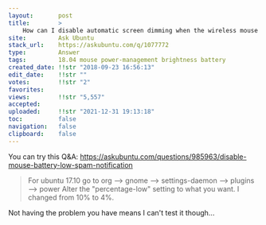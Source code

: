 ```yaml
---
layout:       post
title:        >
    How can I disable automatic screen dimming when the wireless mouse has low battery?
site:         Ask Ubuntu
stack_url:    https://askubuntu.com/q/1077772
type:         Answer
tags:         18.04 mouse power-management brightness battery
created_date: !!str "2018-09-23 16:56:13"
edit_date:    !!str ""
votes:        !!str "2"
favorites:    
views:        !!str "5,557"
accepted:     
uploaded:     !!str "2021-12-31 19:13:18"
toc:          false
navigation:   false
clipboard:    false
---
```


You can try this Q&A: https://askubuntu.com/questions/985963/disable-mouse-battery-low-spam-notification

> For ubuntu 17.10 go to org --> gnome --> settings-daemon --> plugins  
> --> power Alter the "percentage-low" setting to what you want. I changed from 10% to 4%.  

Not having the problem you have means I can't test it though...
